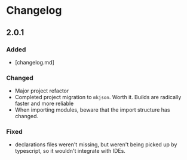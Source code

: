 # Changelog

## 2.0.1

### Added
* [changelog.md]

### Changed
* Major project refactor
* Completed project migration to `mkjson`. Worth it. Builds are radically faster and more reliable
* When importing modules, beware that the import structure has changed.

### Fixed
* declarations files weren't missing, but weren't being picked up by typescript, so it wouldn't integrate with IDEs.
